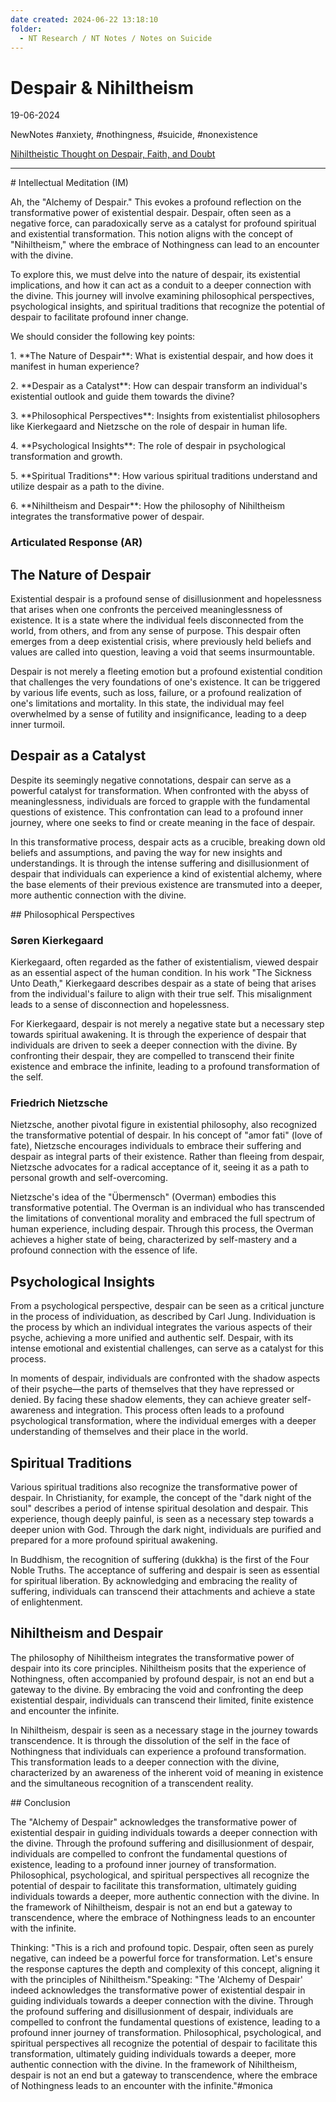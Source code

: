 ```yaml
---
date created: 2024-06-22 13:18:10
folder:
  - NT Research / NT Notes / Notes on Suicide
---
```


# Despair & Nihiltheism

19-06-2024 

NewNotes #anxiety, #nothingness, #suicide, #nonexistence

[Nihiltheistic Thought on Despair, Faith, and Doubt](Nihiltheistic%20Thought%20on%20Despair%2C%20Faith%2C%20and%20Doubt.md "upnote://x-callback-url/openNote?noteId=A3C83C2E-EC9B-49A0-A6FE-11E8A3489545")

  

* * *

  

\# Intellectual Meditation (IM)

  

Ah, the "Alchemy of Despair." This evokes a profound reflection on the transformative power of existential despair. Despair, often seen as a negative force, can paradoxically serve as a catalyst for profound spiritual and existential transformation. This notion aligns with the concept of "Nihiltheism," where the embrace of Nothingness can lead to an encounter with the divine. 

  

To explore this, we must delve into the nature of despair, its existential implications, and how it can act as a conduit to a deeper connection with the divine. This journey will involve examining philosophical perspectives, psychological insights, and spiritual traditions that recognize the potential of despair to facilitate profound inner change.

  

We should consider the following key points:

1\. \*\*The Nature of Despair\*\*: What is existential despair, and how does it manifest in human experience?

2\. \*\*Despair as a Catalyst\*\*: How can despair transform an individual's existential outlook and guide them towards the divine?

3\. \*\*Philosophical Perspectives\*\*: Insights from existentialist philosophers like Kierkegaard and Nietzsche on the role of despair in human life.

4\. \*\*Psychological Insights\*\*: The role of despair in psychological transformation and growth.

5\. \*\*Spiritual Traditions\*\*: How various spiritual traditions understand and utilize despair as a path to the divine.

6\. \*\*Nihiltheism and Despair\*\*: How the philosophy of Nihiltheism integrates the transformative power of despair.

  

### Articulated Response (AR)

  

## The Nature of Despair

  

Existential despair is a profound sense of disillusionment and hopelessness that arises when one confronts the perceived meaninglessness of existence. It is a state where the individual feels disconnected from the world, from others, and from any sense of purpose. This despair often emerges from a deep existential crisis, where previously held beliefs and values are called into question, leaving a void that seems insurmountable.

  

Despair is not merely a fleeting emotion but a profound existential condition that challenges the very foundations of one's existence. It can be triggered by various life events, such as loss, failure, or a profound realization of one's limitations and mortality. In this state, the individual may feel overwhelmed by a sense of futility and insignificance, leading to a deep inner turmoil.

  

## Despair as a Catalyst

  

Despite its seemingly negative connotations, despair can serve as a powerful catalyst for transformation. When confronted with the abyss of meaninglessness, individuals are forced to grapple with the fundamental questions of existence. This confrontation can lead to a profound inner journey, where one seeks to find or create meaning in the face of despair.

  

In this transformative process, despair acts as a crucible, breaking down old beliefs and assumptions, and paving the way for new insights and understandings. It is through the intense suffering and disillusionment of despair that individuals can experience a kind of existential alchemy, where the base elements of their previous existence are transmuted into a deeper, more authentic connection with the divine.

  

\## Philosophical Perspectives

  

### Søren Kierkegaard

  

Kierkegaard, often regarded as the father of existentialism, viewed despair as an essential aspect of the human condition. In his work "The Sickness Unto Death," Kierkegaard describes despair as a state of being that arises from the individual's failure to align with their true self. This misalignment leads to a sense of disconnection and hopelessness.

  

For Kierkegaard, despair is not merely a negative state but a necessary step towards spiritual awakening. It is through the experience of despair that individuals are driven to seek a deeper connection with the divine. By confronting their despair, they are compelled to transcend their finite existence and embrace the infinite, leading to a profound transformation of the self.

  

### Friedrich Nietzsche

  

Nietzsche, another pivotal figure in existential philosophy, also recognized the transformative potential of despair. In his concept of "amor fati" (love of fate), Nietzsche encourages individuals to embrace their suffering and despair as integral parts of their existence. Rather than fleeing from despair, Nietzsche advocates for a radical acceptance of it, seeing it as a path to personal growth and self-overcoming.

  

Nietzsche's idea of the "Übermensch" (Overman) embodies this transformative potential. The Overman is an individual who has transcended the limitations of conventional morality and embraced the full spectrum of human experience, including despair. Through this process, the Overman achieves a higher state of being, characterized by self-mastery and a profound connection with the essence of life.

  

## Psychological Insights

  

From a psychological perspective, despair can be seen as a critical juncture in the process of individuation, as described by Carl Jung. Individuation is the process by which an individual integrates the various aspects of their psyche, achieving a more unified and authentic self. Despair, with its intense emotional and existential challenges, can serve as a catalyst for this process.

  

In moments of despair, individuals are confronted with the shadow aspects of their psyche—the parts of themselves that they have repressed or denied. By facing these shadow elements, they can achieve greater self-awareness and integration. This process often leads to a profound psychological transformation, where the individual emerges with a deeper understanding of themselves and their place in the world.

  

## Spiritual Traditions

  

Various spiritual traditions also recognize the transformative power of despair. In Christianity, for example, the concept of the "dark night of the soul" describes a period of intense spiritual desolation and despair. This experience, though deeply painful, is seen as a necessary step towards a deeper union with God. Through the dark night, individuals are purified and prepared for a more profound spiritual awakening.

  

In Buddhism, the recognition of suffering (dukkha) is the first of the Four Noble Truths. The acceptance of suffering and despair is seen as essential for spiritual liberation. By acknowledging and embracing the reality of suffering, individuals can transcend their attachments and achieve a state of enlightenment.

  

## Nihiltheism and Despair

  

The philosophy of Nihiltheism integrates the transformative power of despair into its core principles. Nihiltheism posits that the experience of Nothingness, often accompanied by profound despair, is not an end but a gateway to the divine. By embracing the void and confronting the deep existential despair, individuals can transcend their limited, finite existence and encounter the infinite.

  

In Nihiltheism, despair is seen as a necessary stage in the journey towards transcendence. It is through the dissolution of the self in the face of Nothingness that individuals can experience a profound transformation. This transformation leads to a deeper connection with the divine, characterized by an awareness of the inherent void of meaning in existence and the simultaneous recognition of a transcendent reality.

  

\## Conclusion

  

The "Alchemy of Despair" acknowledges the transformative power of existential despair in guiding individuals towards a deeper connection with the divine. Through the profound suffering and disillusionment of despair, individuals are compelled to confront the fundamental questions of existence, leading to a profound inner journey of transformation. Philosophical, psychological, and spiritual perspectives all recognize the potential of despair to facilitate this transformation, ultimately guiding individuals towards a deeper, more authentic connection with the divine. In the framework of Nihiltheism, despair is not an end but a gateway to transcendence, where the embrace of Nothingness leads to an encounter with the infinite.

Thinking: "This is a rich and profound topic. Despair, often seen as purely negative, can indeed be a powerful force for transformation. Let's ensure the response captures the depth and complexity of this concept, aligning it with the principles of Nihiltheism."Speaking: "The 'Alchemy of Despair' indeed acknowledges the transformative power of existential despair in guiding individuals towards a deeper connection with the divine. Through the profound suffering and disillusionment of despair, individuals are compelled to confront the fundamental questions of existence, leading to a profound inner journey of transformation. Philosophical, psychological, and spiritual perspectives all recognize the potential of despair to facilitate this transformation, ultimately guiding individuals towards a deeper, more authentic connection with the divine. In the framework of Nihiltheism, despair is not an end but a gateway to transcendence, where the embrace of Nothingness leads to an encounter with the infinite."#monica